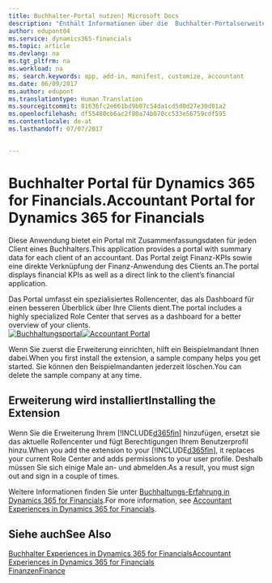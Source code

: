 ```yaml
---
title: Buchhalter-Portal nutzen| Microsoft Docs
description: "Enthält Informationen über die  Buchhalter-Portalserweiterung."
author: edupont04
ms.service: dynamics365-financials
ms.topic: article
ms.devlang: na
ms.tgt_pltfrm: na
ms.workload: na
ms. search.keywords: app, add-in, manifest, customize, accountant
ms.date: 06/09/2017
ms.author: edupont
ms.translationtype: Human Translation
ms.sourcegitcommit: 81636fc2e661bd9b07c54da1cd5d0d27e30d01a2
ms.openlocfilehash: df55480cb6ac2f80a74b070cc533e56759cdf595
ms.contentlocale: de-at
ms.lasthandoff: 07/07/2017


---
```

# <a name="accountant-portal-for-dynamics-365-for-financials"></a><span data-ttu-id="05f14-103">Buchhalter Portal für Dynamics 365 for Financials.</span><span class="sxs-lookup"><span data-stu-id="05f14-103">Accountant Portal for Dynamics 365 for Financials</span></span>
<span data-ttu-id="05f14-104">Diese Anwendung bietet ein Portal mit Zusammenfassungsdaten für jeden Client eines Buchhalters.</span><span class="sxs-lookup"><span data-stu-id="05f14-104">This application provides a portal with summary data for each client of an accountant.</span></span> <span data-ttu-id="05f14-105">Das Portal zeigt Finanz-KPIs sowie eine direkte Verknüpfung der Finanz-Anwendung des Clients an.</span><span class="sxs-lookup"><span data-stu-id="05f14-105">The portal displays financial KPIs as well as a direct link to the client’s financial application.</span></span>  

<span data-ttu-id="05f14-106">Das Portal umfasst ein spezialisiertes Rollencenter, das als Dashboard für einen besseren Überblick über Ihre Clients dient.</span><span class="sxs-lookup"><span data-stu-id="05f14-106">The portal includes a highly specialized Role Center that serves as a dashboard for a better overview of your clients.</span></span>  
<span data-ttu-id="05f14-107">[![Buchhaltungsportal](./media/ui-extensions-accportal/accountant-portal.png)](https://go.microsoft.com/fwlink/?linkid=851257)</span><span class="sxs-lookup"><span data-stu-id="05f14-107">[![Accountant Portal](./media/ui-extensions-accportal/accountant-portal.png)](https://go.microsoft.com/fwlink/?linkid=851257)</span></span>

<span data-ttu-id="05f14-108">Wenn Sie zuerst die Erweiterung einrichten, hilft ein Beispielmandant Ihnen dabei.</span><span class="sxs-lookup"><span data-stu-id="05f14-108">When you first install the extension, a sample company helps you get started.</span></span> <span data-ttu-id="05f14-109">Sie können den Beispielmandanten jederzeit löschen.</span><span class="sxs-lookup"><span data-stu-id="05f14-109">You can delete the sample company at any time.</span></span>  

## <a name="installing-the-extension"></a><span data-ttu-id="05f14-110">Erweiterung wird installiert</span><span class="sxs-lookup"><span data-stu-id="05f14-110">Installing the Extension</span></span>
<span data-ttu-id="05f14-111">Wenn Sie die Erweiterung Ihrem [!INCLUDE[d365fin](includes/d365fin_md.md)] hinzufügen, ersetzt sie das aktuelle Rollencenter und fügt Berechtigungen Ihrem Benutzerprofil hinzu.</span><span class="sxs-lookup"><span data-stu-id="05f14-111">When you add the extension to your [!INCLUDE[d365fin](includes/d365fin_md.md)], it replaces your current Role Center and adds permissions to your user profile.</span></span> <span data-ttu-id="05f14-112">Deshalb müssen Sie sich einige Male an- und abmelden.</span><span class="sxs-lookup"><span data-stu-id="05f14-112">As a result, you must sign out and sign in a couple of times.</span></span>  

<span data-ttu-id="05f14-113">Weitere Informationen finden Sie unter [Buchhaltungs-Erfahrung in Dynamics 365 for Financials](finance-accounting.md).</span><span class="sxs-lookup"><span data-stu-id="05f14-113">For more information, see [Accountant Experiences in Dynamics 365 for Financials](finance-accounting.md).</span></span>  

## <a name="see-also"></a><span data-ttu-id="05f14-114">Siehe auch</span><span class="sxs-lookup"><span data-stu-id="05f14-114">See Also</span></span>
[<span data-ttu-id="05f14-115">Buchhalter Experiences in Dynamics 365 for Financials</span><span class="sxs-lookup"><span data-stu-id="05f14-115">Accountant Experiences in Dynamics 365 for Financials</span></span>](finance-accounting.md)  
[<span data-ttu-id="05f14-116">Finanzen</span><span class="sxs-lookup"><span data-stu-id="05f14-116">Finance</span></span>](finance.md)  

